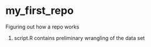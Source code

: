 # my_first_repo
Figuring out how a repo works

1. script.R contains preliminary wrangling of the data set
